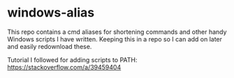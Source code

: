# windows-alias
This repo contains a cmd aliases for shortening commands and other handy Windows scripts I have written. Keeping this in a repo so I can add on later and easily redownload these.

Tutorial I followed for adding scripts to PATH: https://stackoverflow.com/a/39459404
